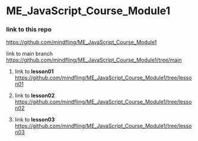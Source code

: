 # ME_JavaScript_Course_Module1

### link to this repo
https://github.com/mindfling/ME_JavaScript_Course_Module1

 link to main branch
https://github.com/mindfling/ME_JavaScript_Course_Module1/tree/main

1. link to **lesson01**
https://github.com/mindfling/ME_JavaScript_Course_Module1/tree/lesson01

2. link to **lesson02**
https://github.com/mindfling/ME_JavaScript_Course_Module1/tree/lesson02

3. link to **lesson03**
https://github.com/mindfling/ME_JavaScript_Course_Module1/tree/lesson03

